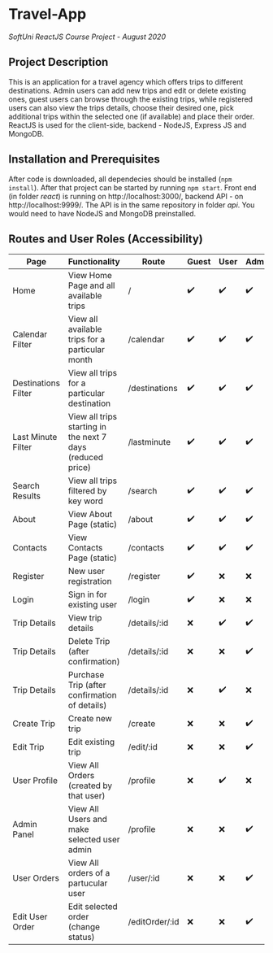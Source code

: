 # Travel-App

*SoftUni ReactJS Course Project - August 2020*

## Project Description

This is an application for a travel agency which offers trips to different destinations. Admin users can add new trips and edit or delete existing ones, guest users can browse through the existing trips, while registered users can also view the trips details, choose their desired one, pick additional trips within the selected one (if available) and place their order.
ReactJS is used for the client-side, backend - NodeJS, Express JS and MongoDB.

## Installation and Prerequisites

After code is downloaded, all dependecies should be installed (`npm install`). After that project can be started by running `npm start`. Front end (in folder *react*) is running on http://localhost:3000/, backend API - on http://localhost:9999/. The API is in the same repository in folder *api*. You would need to have NodeJS and MongoDB preinstalled.

## Routes and User Roles (Accessibility)

| Page               | Functionality                                             | Route        | Guest            | User             | Admin            |
| -----              | --------------                                            |-------       | -------------    |------            |-------           |
| Home               | View Home Page and all available trips                    |/             |:heavy_check_mark:|:heavy_check_mark:|:heavy_check_mark:|
| Calendar Filter    | View all available trips for a particular month           |/calendar     |:heavy_check_mark:|:heavy_check_mark:|:heavy_check_mark:|
| Destinations Filter| View all trips for a particular destination               |/destinations |:heavy_check_mark:|:heavy_check_mark:|:heavy_check_mark:|
| Last Minute Filter | View all trips starting in the next 7 days (reduced price)|/lastminute   |:heavy_check_mark:|:heavy_check_mark:|:heavy_check_mark:|
| Search Results     | View all trips filtered by key word                       |/search       |:heavy_check_mark:|:heavy_check_mark:|:heavy_check_mark:|
| About              | View About Page (static)                                  |/about        |:heavy_check_mark:|:heavy_check_mark:|:heavy_check_mark:|
| Contacts           | View Contacts Page (static)                               |/contacts     |:heavy_check_mark:|:heavy_check_mark:|:heavy_check_mark:|
| Register           | New user registration                                     |/register     |:heavy_check_mark:|       :x:        |         :x:      |
| Login              | Sign in for existing user                                 |/login        |:heavy_check_mark:|       :x:        |         :x:      |
| Trip Details       | View trip details                                         |/details/:id  |:x:               |:heavy_check_mark:|:heavy_check_mark:|
| Trip Details       | Delete Trip (after confirmation)                          |/details/:id  |       :x:        |       :x:        |:heavy_check_mark:|
| Trip Details       | Purchase Trip (after confirmation of details)             |/details/:id  |       :x:        |:heavy_check_mark:|       :x:        |
| Create Trip        | Create new trip                                           |/create       |:x:               |:x:               |:heavy_check_mark:|
| Edit Trip          | Edit existing trip                                        |/edit/:id     |:x:               |:x:               |:heavy_check_mark:|
| User Profile       | View All Orders (created by that user)                    |/profile      |:x:               |:heavy_check_mark:|:x:               |
| Admin Panel        | View All Users and make selected user admin               |/profile      |:x:               |:x:               |:heavy_check_mark:|
| User Orders        | View All orders of a partucular user                      |/user/:id     |:x:               |:x:               |:heavy_check_mark:|
| Edit User Order    | Edit selected order (change status)                       |/editOrder/:id|:x:               |:x:               |:heavy_check_mark:|


